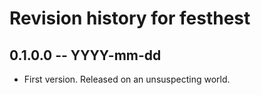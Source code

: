 # Revision history for festhest

## 0.1.0.0  -- YYYY-mm-dd

* First version. Released on an unsuspecting world.
